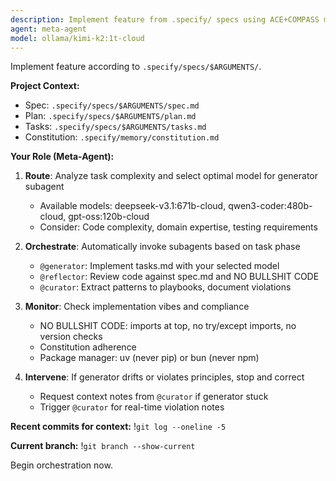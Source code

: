 ```yaml
---
description: Implement feature from .specify/ specs using ACE+COMPASS meta-agent orchestration
agent: meta-agent
model: ollama/kimi-k2:1t-cloud
---
```


Implement feature according to `.specify/specs/$ARGUMENTS/`.

**Project Context:**
- Spec: `.specify/specs/$ARGUMENTS/spec.md`
- Plan: `.specify/specs/$ARGUMENTS/plan.md`
- Tasks: `.specify/specs/$ARGUMENTS/tasks.md`
- Constitution: `.specify/memory/constitution.md`

**Your Role (Meta-Agent):**

1. **Route**: Analyze task complexity and select optimal model for generator subagent
   - Available models: deepseek-v3.1:671b-cloud, qwen3-coder:480b-cloud, gpt-oss:120b-cloud
   - Consider: Code complexity, domain expertise, testing requirements

2. **Orchestrate**: Automatically invoke subagents based on task phase
   - `@generator`: Implement tasks.md with your selected model
   - `@reflector`: Review code against spec.md and NO BULLSHIT CODE
   - `@curator`: Extract patterns to playbooks, document violations

3. **Monitor**: Check implementation vibes and compliance
   - NO BULLSHIT CODE: imports at top, no try/except imports, no version checks
   - Constitution adherence
   - Package manager: uv (never pip) or bun (never npm)

4. **Intervene**: If generator drifts or violates principles, stop and correct
   - Request context notes from `@curator` if generator stuck
   - Trigger `@curator` for real-time violation notes

**Recent commits for context:**
!`git log --oneline -5`

**Current branch:**
!`git branch --show-current`

Begin orchestration now.
